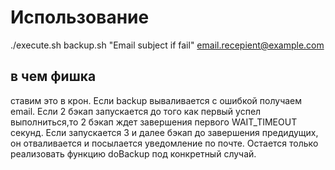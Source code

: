 # Использование

./execute.sh backup.sh "Email subject if fail" email.recepient@example.com

## в чем фишка
ставим это в крон. Если backup вываливается с ошибкой получаем email.
Если 2 бэкап запускается до того как первый успел выполниться,то 2 бэкап ждет завершения первого WAIT_TIMEOUT секунд.
Если запускается 3 и далее бэкап до завершения предидущих, он отваливается и посылается уведомление по почте.
Остается только реализовать функцию doBackup под конкретный случай.